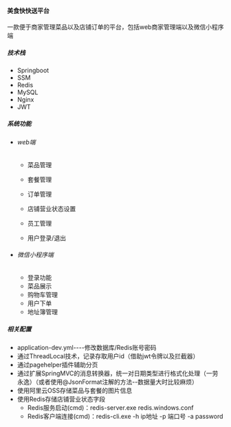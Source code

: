 #### 美食快快送平台

一款便于商家管理菜品以及店铺订单的平台，包括web商家管理端以及微信小程序端

##### 技术栈

- Springboot 
- SSM 
- Redis
- MySQL
- Nginx
- JWT

##### 系统功能

- ###### web端

  - 菜品管理

  - 套餐管理
  - 订单管理

  - 店铺营业状态设置
  - 员工管理

  - 用户登录/退出

- ###### 微信小程序端

  - 登录功能
  - 菜品展示
  - 购物车管理
  - 用户下单
  - 地址簿管理

##### 相关配置

- application-dev.yml----修改数据库/Redis账号密码
- 通过ThreadLocal技术，记录存取用户id（借助jwt令牌以及拦截器）
- 通过pagehelper插件辅助分页
- 通过扩展SpringMVC的消息转换器，统一对日期类型进行格式化处理（一劳永逸）（或者使用@JsonFormat注解的方法--数据量大时比较麻烦）
- 使用阿里云OSS存储菜品与套餐的图片信息
- 使用Redis存储店铺营业状态字段
  + Redis服务启动(cmd)：redis-server.exe redis.windows.conf
  + Redis客户端连接(cmd)：redis-cli.exe -h ip地址 -p 端口号 -a password
